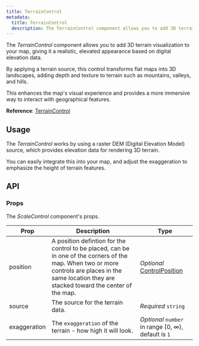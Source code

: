 ```yaml
---
title: TerrainControl
metadata:
  title: TerrainControl
  description: The TerrainControl component allows you to add 3D terrain visualization to your map, giving it a realistic, elevated appearance based on digital elevation data.
---
```


The *TerrainControl* component allows you to add 3D terrain visualization to your map, giving it a realistic, elevated appearance based on digital elevation data.

By applying a terrain source, this control transforms flat maps into 3D landscapes, adding depth and texture to terrain such as mountains, valleys, and hills.

This enhances the map's visual experience and provides a more immersive way to interact with geographical features.

**Reference**: [TerrainControl](https://maplibre.org/maplibre-gl-js/docs/API/classes/ScaleControl)

## Usage

The *TerrainControl* works by using a raster DEM (Digital Elevation Model) source, which provides elevation data for rendering 3D terrain.

You can easily integrate this into your map, and adjust the exaggeration to emphasize the height of terrain features.

<example id="controls/terrain" />

## API

### Props

The *ScaleControl* component's props.

| Prop  | Description                                                                                                                                | Type |
|-------|--------------------------------------------------------------------------------------------------------------------------------------------|------|
| position | A position defintion for the control to be placed, can be in one of the corners of the map. When two or more controls are places in the same location they are stacked toward the center of the map. | *Optional* [ControlPosition](https://maplibre.org/maplibre-gl-js/docs/API/type-aliases/ControlPosition) |
| source | The source for the terrain data. | *Required* `string` |
| exaggeration | The `exaggeration` of the terrain - how high it will look. | *Optional* `number` in range [0, ∞), default is `1` |
